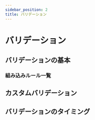 ```yaml
---
sidebar_position: 2
title: バリデーション
---
```


# バリデーション

## バリデーションの基本

### 組み込みルール一覧

## カスタムバリデーション

## バリデーションのタイミング
